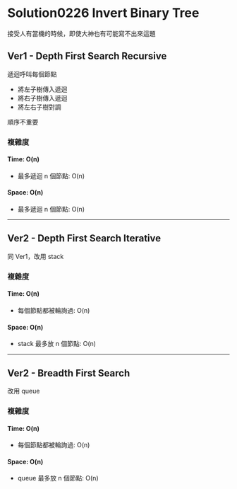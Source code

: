 # Solution0226 Invert Binary Tree

接受人有當機的時候，即使大神也有可能寫不出來這題

## Ver1 - Depth First Search Recursive

遞迴呼叫每個節點
- 將左子樹傳入遞迴
- 將右子樹傳入遞迴
- 將左右子樹對調

順序不重要

### 複雜度

#### Time: O(n)
- 最多遞迴 n 個節點: O(n)

#### Space: O(n)
- 最多遞迴 n 個節點: O(n)

---

## Ver2 - Depth First Search Iterative

同 Ver1，改用 stack

### 複雜度

#### Time: O(n)
- 每個節點都被輪詢過: O(n)

#### Space: O(n)
- stack 最多放 n 個節點: O(n)

---

## Ver2 - Breadth First Search

改用 queue

### 複雜度

#### Time: O(n)
- 每個節點都被輪詢過: O(n)

#### Space: O(n)
- queue 最多放 n 個節點: O(n)